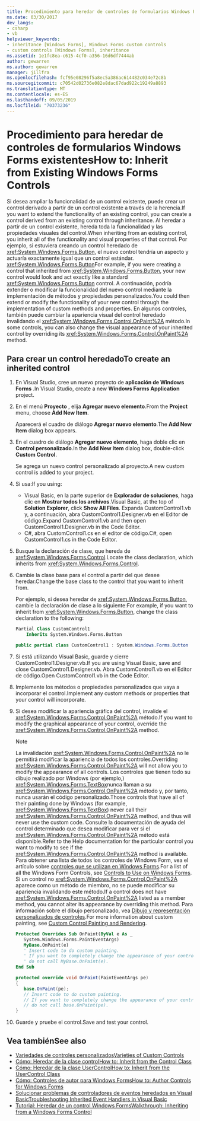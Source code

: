 ```yaml
---
title: Procedimiento para heredar de controles de formularios Windows Forms existentes
ms.date: 03/30/2017
dev_langs:
- csharp
- vb
helpviewer_keywords:
- inheritance [Windows Forms], Windows Forms custom controls
- custom controls [Windows Forms], inheritance
ms.assetid: 1e1fc8ea-c615-4cf0-a356-16d6df7444ab
author: gewarren
ms.author: gewarren
manager: jillfra
ms.openlocfilehash: fcf95e08296f5a8ec5a386ac614482c034e72c8b
ms.sourcegitcommit: c70542d02736e082e8dac67dad922c19249a8893
ms.translationtype: MT
ms.contentlocale: es-ES
ms.lasthandoff: 09/05/2019
ms.locfileid: "70373236"
---
```

# <a name="how-to-inherit-from-existing-windows-forms-controls"></a><span data-ttu-id="815a9-102">Procedimiento para heredar de controles de formularios Windows Forms existentes</span><span class="sxs-lookup"><span data-stu-id="815a9-102">How to: Inherit from Existing Windows Forms Controls</span></span>

<span data-ttu-id="815a9-103">Si desea ampliar la funcionalidad de un control existente, puede crear un control derivado a partir de un control existente a través de la herencia.</span><span class="sxs-lookup"><span data-stu-id="815a9-103">If you want to extend the functionality of an existing control, you can create a control derived from an existing control through inheritance.</span></span> <span data-ttu-id="815a9-104">Al heredar a partir de un control existente, hereda toda la funcionalidad y las propiedades visuales del control.</span><span class="sxs-lookup"><span data-stu-id="815a9-104">When inheriting from an existing control, you inherit all of the functionality and visual properties of that control.</span></span> <span data-ttu-id="815a9-105">Por ejemplo, si estuviera creando un control heredado de <xref:System.Windows.Forms.Button>, el nuevo control tendría un aspecto y actuaría exactamente igual que un control estándar. <xref:System.Windows.Forms.Button></span><span class="sxs-lookup"><span data-stu-id="815a9-105">For example, if you were creating a control that inherited from <xref:System.Windows.Forms.Button>, your new control would look and act exactly like a standard <xref:System.Windows.Forms.Button> control.</span></span> <span data-ttu-id="815a9-106">A continuación, podría extender o modificar la funcionalidad del nuevo control mediante la implementación de métodos y propiedades personalizados.</span><span class="sxs-lookup"><span data-stu-id="815a9-106">You could then extend or modify the functionality of your new control through the implementation of custom methods and properties.</span></span> <span data-ttu-id="815a9-107">En algunos controles, también puede cambiar la apariencia visual del control heredado invalidando el <xref:System.Windows.Forms.Control.OnPaint%2A> método.</span><span class="sxs-lookup"><span data-stu-id="815a9-107">In some controls, you can also change the visual appearance of your inherited control by overriding its <xref:System.Windows.Forms.Control.OnPaint%2A> method.</span></span>

## <a name="to-create-an-inherited-control"></a><span data-ttu-id="815a9-108">Para crear un control heredado</span><span class="sxs-lookup"><span data-stu-id="815a9-108">To create an inherited control</span></span>

1. <span data-ttu-id="815a9-109">En Visual Studio, cree un nuevo proyecto de **aplicación de Windows Forms** .</span><span class="sxs-lookup"><span data-stu-id="815a9-109">In Visual Studio, create a new **Windows Forms Application** project.</span></span>

1. <span data-ttu-id="815a9-110">En el menú **Proyecto** , elija **Agregar nuevo elemento**.</span><span class="sxs-lookup"><span data-stu-id="815a9-110">From the **Project** menu, choose **Add New Item**.</span></span>

    <span data-ttu-id="815a9-111">Aparecerá el cuadro de diálogo **Agregar nuevo elemento**.</span><span class="sxs-lookup"><span data-stu-id="815a9-111">The **Add New Item** dialog box appears.</span></span>

1. <span data-ttu-id="815a9-112">En el cuadro de diálogo **Agregar nuevo elemento**, haga doble clic en **Control personalizado**.</span><span class="sxs-lookup"><span data-stu-id="815a9-112">In the **Add New Item** dialog box, double-click **Custom Control**.</span></span>

    <span data-ttu-id="815a9-113">Se agrega un nuevo control personalizado al proyecto.</span><span class="sxs-lookup"><span data-stu-id="815a9-113">A new custom control is added to your project.</span></span>

1. <span data-ttu-id="815a9-114">Si usa:</span><span class="sxs-lookup"><span data-stu-id="815a9-114">If you using:</span></span>

    - <span data-ttu-id="815a9-115">Visual Basic, en la parte superior de **Explorador de soluciones**, haga clic en **Mostrar todos los archivos**.</span><span class="sxs-lookup"><span data-stu-id="815a9-115">Visual Basic, at the top of **Solution Explorer**, click **Show All Files**.</span></span> <span data-ttu-id="815a9-116">Expanda CustomControl1.vb y, a continuación, abra CustomControl1.Designer.vb en el Editor de código.</span><span class="sxs-lookup"><span data-stu-id="815a9-116">Expand CustomControl1.vb and then open CustomControl1.Designer.vb in the Code Editor.</span></span>
    - <span data-ttu-id="815a9-117">C#, abra CustomControl1.cs en el editor de código.</span><span class="sxs-lookup"><span data-stu-id="815a9-117">C#, open CustomControl1.cs in the Code Editor.</span></span>

1. <span data-ttu-id="815a9-118">Busque la declaración de clase, que hereda de <xref:System.Windows.Forms.Control>.</span><span class="sxs-lookup"><span data-stu-id="815a9-118">Locate the class declaration, which inherits from <xref:System.Windows.Forms.Control>.</span></span>

1. <span data-ttu-id="815a9-119">Cambie la clase base para el control a partir del que desee heredar.</span><span class="sxs-lookup"><span data-stu-id="815a9-119">Change the base class to the control that you want to inherit from.</span></span>

     <span data-ttu-id="815a9-120">Por ejemplo, si desea heredar de <xref:System.Windows.Forms.Button>, cambie la declaración de clase a lo siguiente:</span><span class="sxs-lookup"><span data-stu-id="815a9-120">For example, if you want to inherit from <xref:System.Windows.Forms.Button>, change the class declaration to the following:</span></span>

    ```vb
    Partial Class CustomControl1
        Inherits System.Windows.Forms.Button
    ```

    ```csharp
    public partial class CustomControl1 : System.Windows.Forms.Button
    ```

1. <span data-ttu-id="815a9-121">Si está utilizando Visual Basic, guarde y cierre CustomControl1.Designer.vb.</span><span class="sxs-lookup"><span data-stu-id="815a9-121">If you are using Visual Basic, save and close CustomControl1.Designer.vb.</span></span> <span data-ttu-id="815a9-122">Abra CustomControl1.vb en el Editor de código.</span><span class="sxs-lookup"><span data-stu-id="815a9-122">Open CustomControl1.vb in the Code Editor.</span></span>

1. <span data-ttu-id="815a9-123">Implemente los métodos o propiedades personalizados que vaya a incorporar el control.</span><span class="sxs-lookup"><span data-stu-id="815a9-123">Implement any custom methods or properties that your control will incorporate.</span></span>

1. <span data-ttu-id="815a9-124">Si desea modificar la apariencia gráfica del control, invalide el <xref:System.Windows.Forms.Control.OnPaint%2A> método.</span><span class="sxs-lookup"><span data-stu-id="815a9-124">If you want to modify the graphical appearance of your control, override the <xref:System.Windows.Forms.Control.OnPaint%2A> method.</span></span>

    > [!NOTE]
    > <span data-ttu-id="815a9-125">La invalidación <xref:System.Windows.Forms.Control.OnPaint%2A> no le permitirá modificar la apariencia de todos los controles.</span><span class="sxs-lookup"><span data-stu-id="815a9-125">Overriding <xref:System.Windows.Forms.Control.OnPaint%2A> will not allow you to modify the appearance of all controls.</span></span> <span data-ttu-id="815a9-126">Los controles que tienen todo su dibujo realizado por Windows (por ejemplo,) <xref:System.Windows.Forms.TextBox>nunca llaman a su <xref:System.Windows.Forms.Control.OnPaint%2A> método y, por tanto, nunca usarán el código personalizado.</span><span class="sxs-lookup"><span data-stu-id="815a9-126">Those controls that have all of their painting done by Windows (for example, <xref:System.Windows.Forms.TextBox>) never call their <xref:System.Windows.Forms.Control.OnPaint%2A> method, and thus will never use the custom code.</span></span> <span data-ttu-id="815a9-127">Consulte la documentación de ayuda del control determinado que desea modificar para ver si el <xref:System.Windows.Forms.Control.OnPaint%2A> método está disponible.</span><span class="sxs-lookup"><span data-stu-id="815a9-127">Refer to the Help documentation for the particular control you want to modify to see if the <xref:System.Windows.Forms.Control.OnPaint%2A> method is available.</span></span> <span data-ttu-id="815a9-128">Para obtener una lista de todos los controles de Windows Form, vea el artículo sobre [controles que se utilizan en Windows Forms](controls-to-use-on-windows-forms.md).</span><span class="sxs-lookup"><span data-stu-id="815a9-128">For a list of all the Windows Form Controls, see [Controls to Use on Windows Forms](controls-to-use-on-windows-forms.md).</span></span> <span data-ttu-id="815a9-129">Si un control no <xref:System.Windows.Forms.Control.OnPaint%2A> aparece como un método de miembro, no se puede modificar su apariencia invalidando este método.</span><span class="sxs-lookup"><span data-stu-id="815a9-129">If a control does not have <xref:System.Windows.Forms.Control.OnPaint%2A> listed as a member method, you cannot alter its appearance by overriding this method.</span></span> <span data-ttu-id="815a9-130">Para información sobre el dibujo personalizado, vea [Dibujo y representación personalizados de controles](custom-control-painting-and-rendering.md).</span><span class="sxs-lookup"><span data-stu-id="815a9-130">For more information about custom painting, see [Custom Control Painting and Rendering](custom-control-painting-and-rendering.md).</span></span>

    ```vb
    Protected Overrides Sub OnPaint(ByVal e As _
       System.Windows.Forms.PaintEventArgs)
       MyBase.OnPaint(e)
       ' Insert code to do custom painting.
       ' If you want to completely change the appearance of your control,
       ' do not call MyBase.OnPaint(e).
    End Sub
    ```

    ```csharp
    protected override void OnPaint(PaintEventArgs pe)
    {
       base.OnPaint(pe);
       // Insert code to do custom painting.
       // If you want to completely change the appearance of your control,
       // do not call base.OnPaint(pe).
    }
    ```

1. <span data-ttu-id="815a9-131">Guarde y pruebe el control.</span><span class="sxs-lookup"><span data-stu-id="815a9-131">Save and test your control.</span></span>

## <a name="see-also"></a><span data-ttu-id="815a9-132">Vea también</span><span class="sxs-lookup"><span data-stu-id="815a9-132">See also</span></span>

- [<span data-ttu-id="815a9-133">Variedades de controles personalizados</span><span class="sxs-lookup"><span data-stu-id="815a9-133">Varieties of Custom Controls</span></span>](varieties-of-custom-controls.md)
- [<span data-ttu-id="815a9-134">Cómo: Heredar de la clase control</span><span class="sxs-lookup"><span data-stu-id="815a9-134">How to: Inherit from the Control Class</span></span>](how-to-inherit-from-the-control-class.md)
- [<span data-ttu-id="815a9-135">Cómo: Heredar de la clase UserControl</span><span class="sxs-lookup"><span data-stu-id="815a9-135">How to: Inherit from the UserControl Class</span></span>](how-to-inherit-from-the-usercontrol-class.md)
- [<span data-ttu-id="815a9-136">Cómo: Controles de autor para Windows Forms</span><span class="sxs-lookup"><span data-stu-id="815a9-136">How to: Author Controls for Windows Forms</span></span>](how-to-author-controls-for-windows-forms.md)
- [<span data-ttu-id="815a9-137">Solucionar problemas de controladores de eventos heredados en Visual Basic</span><span class="sxs-lookup"><span data-stu-id="815a9-137">Troubleshooting Inherited Event Handlers in Visual Basic</span></span>](~/docs/visual-basic/programming-guide/language-features/events/troubleshooting-inherited-event-handlers.md)
- [<span data-ttu-id="815a9-138">Tutorial: Heredar de un control Windows Forms</span><span class="sxs-lookup"><span data-stu-id="815a9-138">Walkthrough: Inheriting from a Windows Forms Control</span></span>](walkthrough-inheriting-from-a-windows-forms-control-with-visual-csharp.md)
